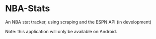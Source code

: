 # NBA-Stats
An NBA stat tracker, using scraping and the ESPN API (in development)


Note: this application will only be available on Android.
